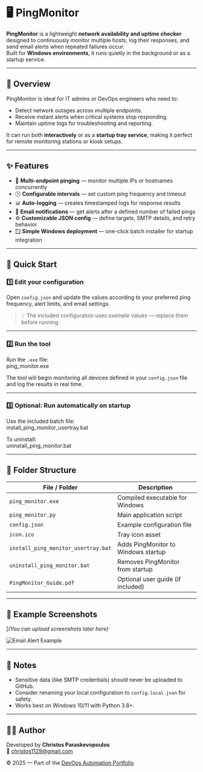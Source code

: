 # 🖥️ PingMonitor

**PingMonitor** is a lightweight **network availability and uptime checker** designed to continuously monitor multiple hosts, log their responses, and send email alerts when repeated failures occur.  
Built for **Windows environments**, it runs quietly in the background or as a startup service.

---

## 📘 Overview
PingMonitor is ideal for IT admins or DevOps engineers who need to:
- Detect network outages across multiple endpoints.
- Receive instant alerts when critical systems stop responding.
- Maintain uptime logs for troubleshooting and reporting.

It can run both **interactively** or as a **startup tray service**, making it perfect for remote monitoring stations or kiosk setups.

---

## ✨ Features
- 🔁 **Multi-endpoint pinging** — monitor multiple IPs or hostnames concurrently  
- 🕓 **Configurable intervals** — set custom ping frequency and timeout  
- 📊 **Auto-logging** — creates timestamped logs for response results  
- 📧 **Email notifications** — get alerts after a defined number of failed pings  
- ⚙️ **Customizable JSON config** — define targets, SMTP details, and retry behavior  
- 🪟 **Simple Windows deployment** — one-click batch installer for startup integration

---

## 🚀 Quick Start

### 1️⃣ Edit your configuration
Open `config.json` and update the values according to your preferred ping frequency, alert limits, and email settings.  
> 💡 The included configuration uses *example* values — replace them before running.

---

### 2️⃣ Run the tool
Run the `.exe` file:  
ping_monitor.exe  

The tool will begin monitoring all devices defined in your `config.json` file and log the results in real time.

---

### 3️⃣ Optional: Run automatically on startup
Use the included batch file:  
install_ping_monitor_usertray.bat  

To uninstall:  
uninstall_ping_monitor.bat  

---

## 🧩 Folder Structure
| File / Folder | Description |
|----------------|--------------|
| `ping_monitor.exe` | Compiled executable for Windows |
| `ping_monitor.py` | Main application script |
| `config.json` | Example configuration file |
| `icon.ico` | Tray icon asset |
| `install_ping_monitor_usertray.bat` | Adds PingMonitor to Windows startup |
| `uninstall_ping_monitor.bat` | Removes PingMonitor from startup |
| `PingMonitor_Guide.pdf` | Optional user guide (if included) |

---

## 📸 Example Screenshots
[*(You can upload screenshots later here)*  

![Email Alert Example](https://github.com/user-attachments/assets/0f7be37f-aac2-48a6-a132-b5574a9b1b43)

---

## 🧠 Notes
- Sensitive data (like SMTP credentials) should never be uploaded to GitHub.  
- Consider renaming your local configuration to `config.local.json` for safety.  
- Works best on Windows 10/11 with Python 3.8+.

---

## 🧑‍💻 Author
Developed by **Christos Paraskevopoulos**  
📧 [christos1129@gmail.com](mailto:christos1129@gmail.com)

© 2025 — Part of the [DevOps Automation Portfolio](../README.md)
